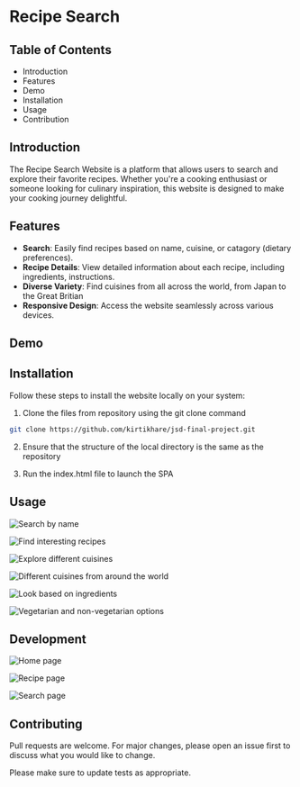 # Recipe Search

## Table of Contents

- Introduction
- Features
- Demo
- Installation
- Usage
- Contribution

## Introduction

The Recipe Search Website is a platform that allows users to search and explore their favorite recipes. Whether you're a cooking enthusiast or someone looking for culinary inspiration, this website is designed to make your cooking journey delightful.

## Features

- **Search**: Easily find recipes based on name, cuisine, or catagory (dietary preferences).
- **Recipe Details**: View detailed information about each recipe, including ingredients, instructions.
- **Diverse Variety**: Find cuisines from all across the world, from Japan to the Great Britian
- **Responsive Design**: Access the website seamlessly across various devices.

## Demo

## Installation

Follow these steps to install the website locally on your system:

1. Clone the files from repository using the git clone command

```bash
git clone https://github.com/kirtikhare/jsd-final-project.git
```

2. Ensure that the structure of the local directory is the same as the repository

3. Run the index.html file to launch the SPA

## Usage

![Search by name](/screenshots/search_name.PNG)

![Find interesting recipes](/screenshots/find_intresting_recipe.PNG)

![Explore different cuisines](/screenshots/search_tagCuisine.PNG)

![Different cuisines from around the world](/screenshots/search_tagCuisine_british.PNG)

![Look based on ingredients](/screenshots/search_tagCat.PNG)

![Vegetarian and non-vegetarian options](/screenshots/search_tagCat_chicken.PNG)

## Development

![Home page](/screenshots/wireframe_home.png)

![Recipe page](/screenshots/wireframe_recpie.png)

![Search page](/screenshots/wireframe_search.png)

## Contributing

Pull requests are welcome. For major changes, please open an issue first
to discuss what you would like to change.

Please make sure to update tests as appropriate.


